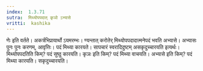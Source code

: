 ```yaml
---
index:  1.3.71
sutra:  मिथ्योपपदात् कृञो ऽभ्यासे
vritti:  kashika 
---
```


णेः इति वर्तते। अकर्त्रभिप्रायार्थो ऽयमरम्भः। ण्यन्तात् करोतेर् मिथ्योपपदादात्मनेपदं भवति अभ्यासे। अभ्यासः पुनः पुनः करणम्, आवृत्तिः। पदं मिथ्या कारयते। सापचारं स्वरादिदुष्टम् असकृदुच्चारयति इत्यर्थः। मिथ्योपपदतिति किम्? पदं सुष्ठु कारयति। कृञः इति किम्? पदं मिथ्या वाचयति। अभ्यासे इति किम्? पदं मिथ्या कारयति। सकृदुच्चारयति।

